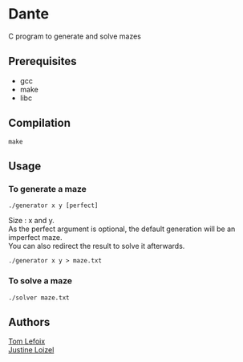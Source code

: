 # Dante

C program to generate and solve mazes

## Prerequisites

- gcc
- make
- libc

## Compilation

```
make
```

## Usage

### To generate a maze

```
./generator x y [perfect]
```
Size : x and y.<br />
As the perfect argument is optional, the default generation will be an imperfect maze.<br />
You can also redirect the result to solve it afterwards.<br />
```
./generator x y > maze.txt
```

### To solve a maze

```
./solver maze.txt
```

## Authors
[Tom Lefoix](https://github.com/tlmx25) <br />
[Justine Loizel](https://github.com/justineloizel)

